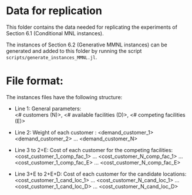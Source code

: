 # Data for replication

This folder contains the data needed for replicating the experiments of Section 6.1 (Conditional MNL instances). 

The instances of Section 6.2 (Generative MMNL instances) can be generated and added to this folder by running the script `scripts/generate_instances_MMNL.jl`. 

# File format:
The instances files have the following structure:

* Line 1: General parameters:  
<# customers (N)>, <# available facilities (D)>, <# competing facilities (E)>

* Line 2: Weight of each customer : 
<demand_customer_1> <demand_customer_2> ... <demand_customer_N>

* Line 3 to 2+E: Cost of each customer for the competing facilities: 
<cost_customer_1_comp_fac_1> ... <cost_customer_N_comp_fac_1> 
...
<cost_customer_1_comp_fac_E> ... <cost_customer_N_comp_fac_E> 

* Line 3+E to 2+E+D: Cost of each customer for the candidate locations: 
<cost_customer_1_cand_loc_1> ... <cost_customer_N_cand_loc_1> 
...
<cost_customer_1_cand_loc_D> ... <cost_customer_N_cand_loc_D> 
